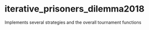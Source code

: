 # iterative_prisoners_dilemma2018
Implements several strategies and the overall tournament functions

